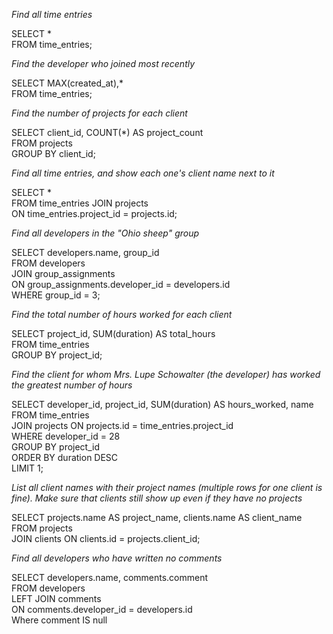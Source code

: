 *Find all time entries* <br>

SELECT * <br>
FROM time_entries; <br>

*Find the developer who joined most recently* <br>

SELECT MAX(created_at),* <br>
FROM time_entries; <br>

*Find the number of projects for each client* <br>

SELECT client_id, COUNT(*) AS project_count <br>
FROM projects <br>
GROUP BY client_id; <br>

*Find all time entries, and show each one's client name next to it* <br>

SELECT * <br>
FROM time_entries JOIN projects <br>
ON time_entries.project_id = projects.id; <br>

*Find all developers in the "Ohio sheep" group* <br>

SELECT developers.name, group_id <br>
FROM developers <br>
JOIN group_assignments <br>
ON group_assignments.developer_id = developers.id <br>
WHERE group_id = 3; <br>

*Find the total number of hours worked for each client* <br>

SELECT project_id, SUM(duration) AS total_hours <br>
FROM time_entries <br>
GROUP BY project_id; <br>

*Find the client for whom Mrs. Lupe Schowalter (the developer) has worked the greatest number of hours* <br>

SELECT developer_id, project_id, SUM(duration) AS hours_worked, name <br>
FROM time_entries <br>
JOIN projects ON projects.id = time_entries.project_id <br>
WHERE developer_id = 28 <br>
GROUP BY project_id  <br>
ORDER BY duration DESC  <br>
LIMIT 1; <br>

*List all client names with their project names (multiple rows for one client is fine).  Make sure that clients still show up even if they have no projects* <br>

SELECT projects.name AS project_name, clients.name AS client_name <br>
FROM projects <br>
JOIN clients ON clients.id = projects.client_id; <br>

*Find all developers who have written no comments* <br>

SELECT developers.name, comments.comment <br>
FROM developers <br>
LEFT JOIN comments <br>
ON comments.developer_id = developers.id <br>
Where comment IS null <br>



